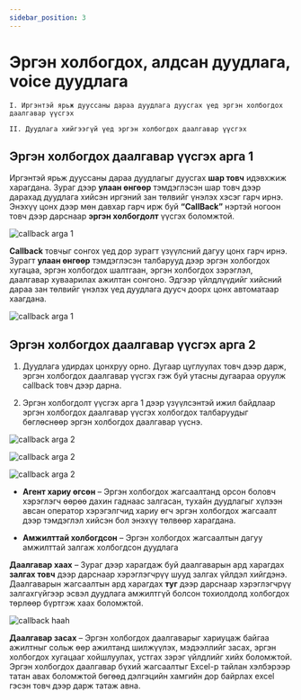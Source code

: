 ```yaml
---
sidebar_position: 3
---
```


# Эргэн холбогдох, алдсан дуудлага, voice дуудлага

`I. Иргэнтэй ярьж дууссаны дараа дуудлага дуусгах үед эргэн холбогдох даалгавар үүсгэх`

`II. Дуудлага хийгээгүй үед эргэн холбогдох даалгавар үүсгэх`

## Эргэн холбогдох даалгавар үүсгэх арга 1

Иргэнтэй ярьж дууссаны дараа дуудлагыг дуусгах **шар товч** идэвхжиж харагдана. Зураг дээр **улаан өнгөөр** тэмдэглэсэн шар товч дээр дарахад дуудлага хийсэн иргэний зан төлвийг үнэлэх хэсэг гарч ирнэ. Энэхүү цонх дээр мөн давхар гарч ирж буй **“CallBack”** нэртэй ногоон товч дээр дарснаар **эргэн холбогдолт** үүсгэх боломжтой.

![callback arga 1](/img/end-emoji.png)

**Callback** товчыг сонгох үед дор зурагт үзүүлсний дагуу цонх гарч ирнэ. Зурагт **улаан өнгөөр** тэмдэглэсэн талбарууд дээр эргэн холбогдох хугацаа, эргэн холбогдох шалтгаан, эргэн холбогдох зэрэглэл, даалгавар хуваарилах ажилтан сонгоно. Эдгээр үйлдлүүдийг хийсний дараа зан төлвийг үнэлэх үед дуудлага дуусч доорх цонх автоматаар хаагдана.

![callback arga 1](/img/callback-1.png)

## Эргэн холбогдох даалгавар үүсгэх арга 2

1. Дуудлага удирдах цонхруу орно. Дугаар цуглуулах товч дээр дарж, эргэн холбогдох даалгавар үүсгэх гэж буй утасны дугаараа оруулж callback товч дээр дарна.

2. Эргэн холбогдолт үүсгэх арга 1 дээр үзүүлсэнтэй ижил байдлаар эргэн холбогдох даалгавар үүсгэх холбогдох талбаруудыг бөглөснөөр эргэн холбогдох даалгавар үүснэ.

![callback arga 2](/img/call-window.png)

![callback arga 2](/img/callback-2.png)

![callback arga 2](/img/callback-2e.png)

- **Агент хариу өгсөн** – Эргэн холбогдох жагсаалтанд орсон боловч хэрэглэгч өөрөө дахин гаднаас залгасан, тухайн дуудлагыг хүлээн авсан оператор хэрэгэлгчид хариу өгч эргэн холбогдох жагсаалт дээр тэмдэглэл хийсэн бол энэхүү төлвөөр харагдана.

- **Амжилттай холбогдсон** – Эргэн холбогдох жагсаалтын дагуу амжилттай залгаж холбогдсон дуудлага

**Даалгавар хаах** – Зураг дээр харагдаж буй даалгаварын ард харагдах **залгах товч** дээр дарснаар хэрэглэгчрүү шууд залгах үйлдэл хийгдэнэ. Даалгаварын жагсаалтын ард харагдах **туг** дээр дарснаар хэрэглэгчрүү залгахгүйгээр эсвэл дуудлага амжилтгүй болсон тохиолдолд холбогдох төрлөөр бүртгэж хаах боломжтой.

![callback haah](/img/callback-close.png)

**Даалгавар засах** – Эргэн холбогдох даалгаварыг хариуцаж байгаа ажилтныг сольж өөр ажилтанд шилжүүлэх, мэдээллийг засах, эргэн холбогдох хугацааг хойшлуулах, устгах зэрэг үйлдлийг хийх боломжтой. Эргэн холбогдох даалгавар бүхий жагсаалтыг Excel-р тайлан хэлбэрээр татан авах боломжтой бөгөөд дэлгэцийн хамгийн дор байрлах excel гэсэн товч дээр дарж татаж авна.
